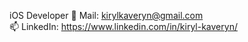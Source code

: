 iOS Developer
:email: Mail: kirylkaveryn@gmail.com  
📫 LinkedIn: https://www.linkedin.com/in/kiryl-kaveryn/  
